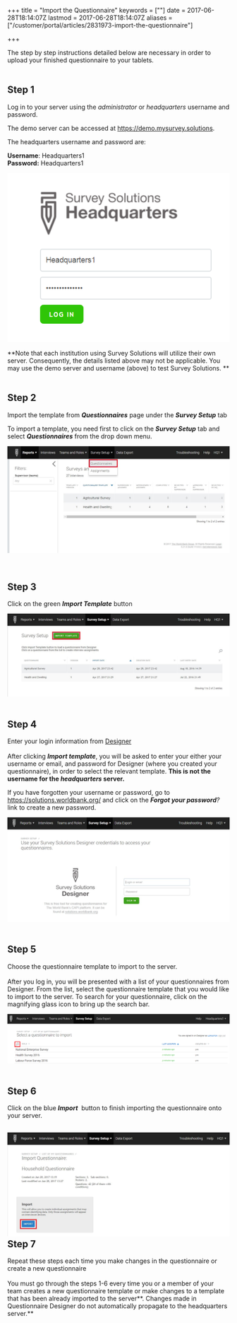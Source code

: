 +++
title = "Import the Questionnaire"
keywords = [""]
date = 2017-06-28T18:14:07Z
lastmod = 2017-06-28T18:14:07Z
aliases = ["/customer/portal/articles/2831973-import-the-questionnaire"]

+++

The step by step instructions detailed below are necessary in order to
upload your finished questionnaire to your tablets.   
 

**Step 1** 
-----------

Log in to your server using the *administrator* or *headquarters*
username and password.  
  
The demo server can be accessed at <https://demo.mysurvey.solutions>.   
  
The headquarters username and password are:   
  
**Username**: Headquarters1  
**Password:** Headquarters1  
  
![](images/732100.png)  
  
  
**Note that each institution using Survey Solutions will utilize their
own server. Consequently, the details listed above may not be
applicable. You may use the demo server and username (above) to test
Survey Solutions. **  
 

**Step 2**
----------

Import the template from ***Questionnaires*** page under the ***Survey
Setup*** tab  
  
To import a template, you need first to click on the ***Survey Setup***
tab and select ***Questionnaires*** from the drop down menu.   
  
  
![](images/793097.png)  
  
 

**Step 3**
----------

Click on the green ***Import Template*** button  
  
![](images/793102.png)  
 

**Step 4**
----------

  
Enter your login information from
[Designer](https://solutions.worldbank.org)   
   
After clicking ***Import template***, you will be asked to enter your
either your username or email, and password for Designer (where you
created your questionnaire), in order to select the relevant template.
**This is not the username for the *headquarters* server.**  
  
If you have forgotten your username or password, go to
<https://solutions.worldbank.org/> and click on the ***Forgot your
password**?* link to create a new password.  
  
![](images/793104.png)  
 

**Step 5**
----------

  
Choose the questionnaire template to import to the server.  
   
After you log in, you will be presented with a list of your
questionnaires from Designer. From the list, select the questionnaire
template that you would like to import to the server. To search for your
questionnaire, click on the magnifying glass icon to bring up the search
bar.  
  
![](images/732116.png)  
 

**Step 6**
----------

Click on the blue ***Import***  button to finish importing the
questionnaire onto your server.

![](images/793105.png)  **Step 7**
----------------------------------

  
Repeat these steps each time you make changes in the questionnaire or
create a new questionnaire  
   
You must go through the steps 1-6 every time you or a member of your
team creates a new questionnaire template or make changes to a template
that has been already imported to the server**. Changes made in
Questionnaire Designer do not automatically propagate to the
headquarters server.**
